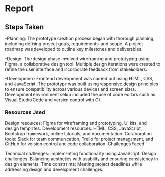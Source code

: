 # Report 

## Steps Taken

-Planning: The prototype creation process began with thorough planning, including defining project goals, requirements, and scope. A project roadmap was developed to outline key milestones and deliverables.

-Design: The design phase involved wireframing and prototyping using Figma, a collaborative design tool. Multiple design iterations were created to refine the user interface and incorporate feedback from stakeholders.

-Development: Frontend development was carried out using HTML, CSS, and JavaScript. The prototype was built using responsive design principles to ensure compatibility across various devices and screen sizes. Development environment setup included the use of code editors such as Visual Studio Code and version control with Git.

### Resources Used

Design resources: Figma for wireframing and prototyping, UI kits, and design templates.
Development resources: HTML, CSS, JavaScript, Bootstrap framework, online tutorials, and documentation.
Collaboration tools: Slack for team communication, Trello for project management, and GitHub for version control and code collaboration.
Challenges Faced

Technical challenges: Implementing functionality using JavaScript.
Design challenges: Balancing aesthetics with usability and ensuring consistency in design elements.
Time constraints: Meeting project deadlines while addressing design and development challenges.
